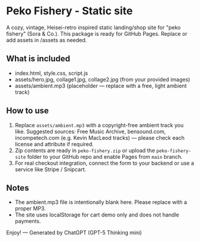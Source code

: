 
# Peko Fishery - Static site
A cozy, vintage, Heisei-retro inspired static landing/shop site for "peko fishery" (Sora & Co.).
This package is ready for GitHub Pages. Replace or add assets in /assets as needed.

## What is included
- index.html, style.css, script.js
- assets/hero.jpg, collage1.jpg, collage2.jpg (from your provided images)
- assets/ambient.mp3 (placeholder — replace with a free, light ambient track)

## How to use
1. Replace `assets/ambient.mp3` with a copyright-free ambient track you like.
   Suggested sources: Free Music Archive, bensound.com, incompetech.com (e.g. Kevin MacLeod tracks) — please check each license and attribute if required.
2. Zip contents are ready in `peko-fishery.zip` or upload the `peko-fishery-site` folder to your GitHub repo and enable Pages from `main` branch.
3. For real checkout integration, connect the form to your backend or use a service like Stripe / Snipcart.

## Notes
- The ambient.mp3 file is intentionally blank here. Please replace with a proper MP3.
- The site uses localStorage for cart demo only and does not handle payments.

Enjoy! — Generated by ChatGPT (GPT-5 Thinking mini)
